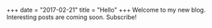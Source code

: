 +++
date = "2017-02-21"
title = "Hello"
+++
Welcome to my new blog. Interesting posts are coming soon. Subscribe!

